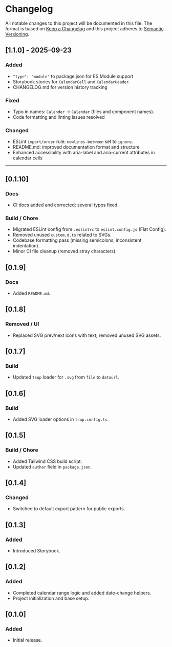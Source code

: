 # Changelog
All notable changes to this project will be documented in this file.
The format is based on [Keep a Changelog](https://keepachangelog.com/en/1.0.0/)
and this project adheres to [Semantic Versioning](https://semver.org/).

## [1.1.0] - 2025-09-23
### Added
- `"type": "module"` to package.json for ES Module support
- Storybook stories for `CalendarCell` and `CalendarHeader`.
- CHANGELOG.md for version history tracking

### Fixed
- Typo in names: `Calender` → `Calendar` (files and component names).
- Code formatting and linting issues resolved

### Changed
- ESLint `import/order` rule: `newlines-between` set to `ignore`.
- README.md: improved documentation format and structure
- Enhanced accessibility with aria-label and aria-current attributes in calendar cells

---

## [0.1.10]
### Docs
- CI docs added and corrected; several typos fixed.

### Build / Chore
- Migrated ESLint config from `.eslintrc` to `eslint.config.js` (Flat Config).
- Removed unused `custom.d.ts` related to SVGs.
- Codebase formatting pass (missing semicolons, inconsistent indentation).
- Minor CI file cleanup (removed stray characters).

## [0.1.9]
### Docs
- Added `README.md`.

## [0.1.8]
### Removed / UI
- Replaced SVG prev/next icons with text; removed unused SVG assets.

## [0.1.7]
### Build
- Updated `tsup` loader for `.svg` from `file` to `dataurl`.

## [0.1.6]
### Build
- Added SVG loader options in `tsup.config.ts`.

## [0.1.5]
### Build / Chore
- Added Tailwind CSS build script.
- Updated `author` field in `package.json`.

## [0.1.4]
### Changed
- Switched to default export pattern for public exports.

## [0.1.3]
### Added
- Introduced Storybook.

## [0.1.2]
### Added
- Completed calendar range logic and added date-change helpers.
- Project initialization and base setup.

## [0.1.0]
### Added
- Initial release.
